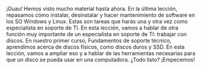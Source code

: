 ¡Guau! Hemos visto mucho material hasta ahora. En la última lección, repasamos cómo instalar, desinstalar y hacer mantenimiento de software en los SO Windows y Linux. Estas son tareas que harás una y otra vez como especialista en soporte de TI. En esta lección, vamos a hablar de otra función muy importante de un especialista en soporte de TI: trabajar con discos. En nuestro primer curso, Fundamentos de soporte técnico, aprendimos acerca de discos físicos, como discos duros y SSD. En esta lección, vamos a ampliar eso y a hablar de las herramientas necesarias para que un disco se pueda usar en una computadora. ¿Todo listo? ¡Empecemos!